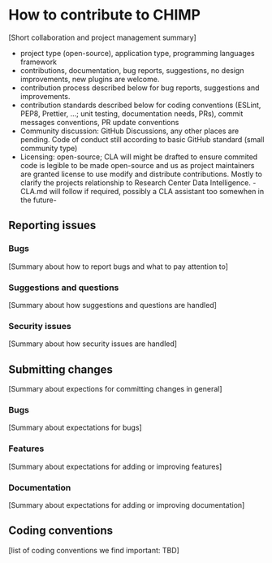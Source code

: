 # How to contribute to CHIMP
[Short collaboration and project management summary]
- project type (open-source), application type, programming languages framework
- contributions, documentation, bug reports, suggestions, no design improvements, new plugins are welcome.
- contribution process described below for bug reports, suggestions and improvements.
- contribution standards described below for coding conventions (ESLint, PEP8, Prettier, ...; unit testing, documentation needs, PRs), commit messages conventions, PR update conventions
- Community discussion: GitHub Discussions, any other places are pending. Code of conduct still according to basic GitHub standard (small community type)
- Licensing: open-source; CLA will might be drafted to ensure commited code is legible to be made open-source and us as project maintainers are granted license to use modify and distribute contributions. Mostly to clarify the projects relationship to Research Center Data Intelligence. -CLA.md will follow if required, possibly a CLA assistant too somewhen in the future-

## Reporting issues
### Bugs
[Summary about how to report bugs and what to pay attention to]

### Suggestions and questions
[Summary about how suggestions and questions are handled]

### Security issues
[Summary about how security issues are handled]

## Submitting changes
[Summary about expections for committing changes in general]
### Bugs
[Summary about expectations for bugs]

### Features
[Summary about expectations for adding or improving features]

### Documentation
[Summary about expectations for adding or improving documentation]

## Coding conventions
[list of coding conventions we find important: TBD]
